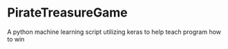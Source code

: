 # PirateTreasureGame
A python machine learning script utilizing keras to help teach program how to win
